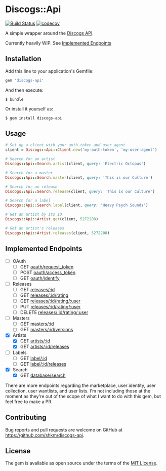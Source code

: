 # Discogs::Api

[![Build Status](https://travis-ci.org/shkm/discogs-api.svg?branch=master)](https://travis-ci.org/shkm/discogs-api)
[![codecov](https://codecov.io/gh/shkm/discogs-api/branch/master/graph/badge.svg)](https://codecov.io/gh/shkm/discogs-api)


A simple wrapper around the [Discogs API](https://www.discogs.com/developers/).

Currently heavily WIP. See [Implemented Endpoints](#user-content-implemented-endpoints)


## Installation

Add this line to your application's Gemfile:

```ruby
gem 'discogs-api'
```

And then execute:

    $ bundle

Or install it yourself as:

    $ gem install discogs-api

## Usage

```ruby
# Set up a client with your auth token and user agent
client = Discogs::Api::Client.new('my-auth-token', 'my-user-agent')

# Search for an artist
Discogs::Api::Search.artist(client, query: 'Electric Octopus')

# Search for a master
Discogs::Api::Search.master(client, query: 'This is our Culture')

# Search for an release
Discogs::Api::Search.release(client, query: 'This is our Culture')

# Search for a label
Discogs::Api::Search.label(client, query: 'Heavy Psych Sounds')

# Get an artist by its ID
Discogs::Api::Artist.get(client, 5272208)

# Get an artist's releases
Discogs::Api::Artist.releases(client, 5272208)
```

## Implemented Endpoints

- [ ] OAuth
  - [ ] GET [oauth/request_token](https://www.discogs.com/developers/#page:authentication)
  - [ ] POST [oauth/access_token](https://www.discogs.com/developers/#page:authentication)
  - [ ] GET [oauth/identify](https://www.discogs.com/developers/#page:authentication)
- [ ] Releases
  - [ ] GET [releases/:id](https://www.discogs.com/developers/#page:database,header:database-release)
  - [ ] GET [releases/:id/rating](https://www.discogs.com/developers/#page:database,header:database-community-release-rating-get)
  - [ ] GET [releases/:id/rating/:user](https://www.discogs.com/developers/#page:database,header:database-release-rating-by-user)
  - [ ] PUT [releases/:id/rating/:user](https://www.discogs.com/developers/#page:database,header:database-release-rating-by-user-put)
  - [ ] DELETE [releases/:id/rating/:user](https://www.discogs.com/developers/#page:database,header:database-release-rating-by-user-delete)
- [ ] Masters
  - [ ] GET [masters/:id](https://www.discogs.com/developers/#page:database,header:database-master-release-get)
  - [ ] GET [masters/:id/versions](https://www.discogs.com/developers/#page:database,header:database-master-release-get)
- [x] Artists
  - [x] GET [artists/:id](https://www.discogs.com/developers/#page:database,header:database-artist-get)
  - [x] GET [artists/:id/releases](https://www.discogs.com/developers/#page:database,header:database-artist-releases)
- [ ] Labels
  - [ ] GET [label/:id](https://www.discogs.com/developers/#page:database,header:database-artist-releases)
  - [ ] GET [label/:id/releases](https://www.discogs.com/developers/#page:database,header:database-all-label-releases-get)
- [x] Search
  - [x] GET [database/search](https://www.discogs.com/developers/#page:database,header:database-search-get)

There are more endpoints regarding the marketplace, user identity, user collection, user wantlists, and user lists. I'm not including those at the moment as they're out of the scope of what I want to do with this gem, but feel free to make a PR.

## Contributing

Bug reports and pull requests are welcome on GitHub at https://github.com/shkm/discogs-api.

## License

The gem is available as open source under the terms of the [MIT License](https://opensource.org/licenses/MIT).
